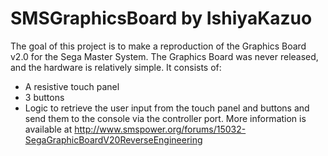 # SMSGraphicsBoard by IshiyaKazuo
The goal of this project is to make a reproduction of the Graphics Board v2.0 for the Sega Master System.
The Graphics Board was never released, and the hardware is relatively simple.  It consists of:
- A resistive touch panel
- 3 buttons
- Logic to retrieve the user input from the touch panel and buttons and send them to the console via the controller port.
More information is available at http://www.smspower.org/forums/15032-SegaGraphicBoardV20ReverseEngineering
